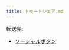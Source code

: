 ```yaml
---
title: トゥートシェア.md
---
```

<div>

転送先:

-   [ソーシャルボタン](/%E3%82%BD%E3%83%BC%E3%82%B7%E3%83%A3%E3%83%AB%E3%83%9C%E3%82%BF%E3%83%B3 "ソーシャルボタン")

</div>

<div>

</div>
